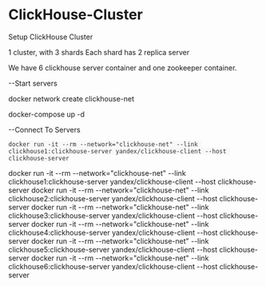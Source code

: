 # ClickHouse-Cluster
Setup ClickHouse Cluster

1 cluster, with 3 shards
Each shard has 2 replica server

We have 6 clickhouse server container and one zookeeper container.

--Start servers

docker network create clickhouse-net

docker-compose up -d

--Connect To Servers
<pre id="example"><code class="language-lang"  style="color: #333; background: #f8f8f8;">docker run -it --rm --network="clickhouse-net" --link clickhouse1:clickhouse-server yandex/clickhouse-client --host clickhouse-server
</code></pre>
docker run -it --rm --network="clickhouse-net" --link clickhouse1:clickhouse-server yandex/clickhouse-client --host clickhouse-server
docker run -it --rm --network="clickhouse-net" --link clickhouse2:clickhouse-server yandex/clickhouse-client --host clickhouse-server
docker run -it --rm --network="clickhouse-net" --link clickhouse3:clickhouse-server yandex/clickhouse-client --host clickhouse-server
docker run -it --rm --network="clickhouse-net" --link clickhouse4:clickhouse-server yandex/clickhouse-client --host clickhouse-server
docker run -it --rm --network="clickhouse-net" --link clickhouse5:clickhouse-server yandex/clickhouse-client --host clickhouse-server
docker run -it --rm --network="clickhouse-net" --link clickhouse6:clickhouse-server yandex/clickhouse-client --host clickhouse-server
